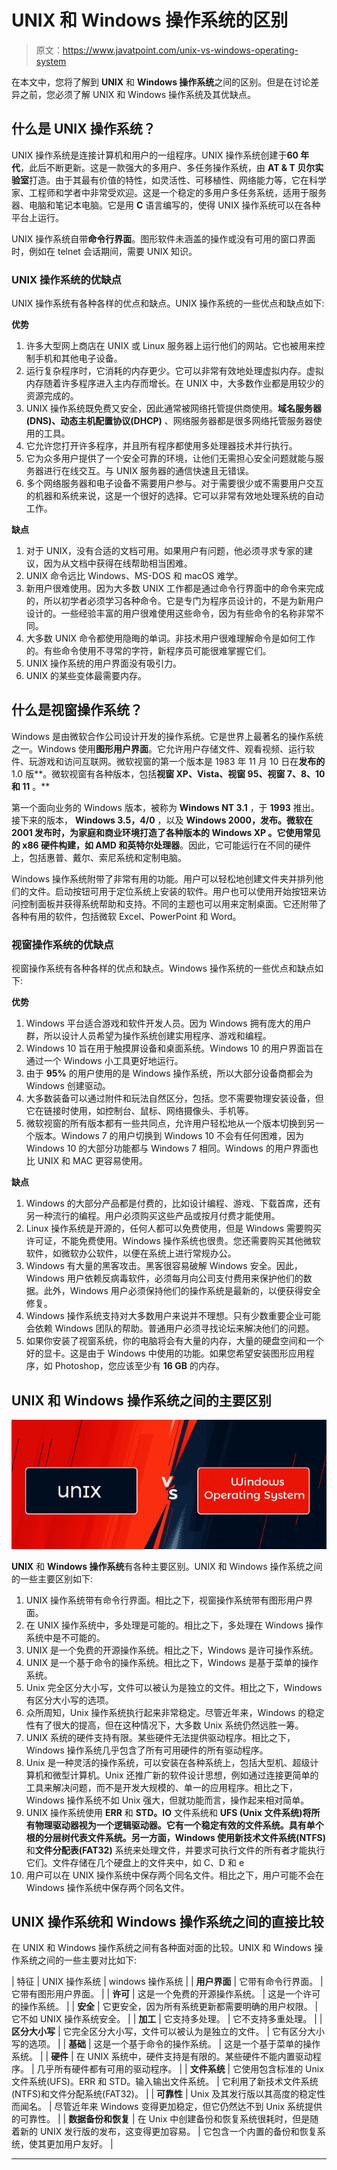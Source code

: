 # UNIX 和 Windows 操作系统的区别

> 原文：<https://www.javatpoint.com/unix-vs-windows-operating-system>

在本文中，您将了解到 **UNIX** 和 **Windows 操作系统**之间的区别。但是在讨论差异之前，您必须了解 UNIX 和 Windows 操作系统及其优缺点。

## 什么是 UNIX 操作系统？

UNIX 操作系统是连接计算机和用户的一组程序。UNIX 操作系统创建于**60 年代**，此后不断更新。这是一款强大的多用户、多任务操作系统，由 **AT & T 贝尔实验室**打造。由于其最有价值的特性，如灵活性、可移植性、网络能力等，它在科学家、工程师和学者中非常受欢迎。这是一个稳定的多用户多任务系统，适用于服务器、电脑和笔记本电脑。它是用 **C** 语言编写的，使得 UNIX 操作系统可以在各种平台上运行。

UNIX 操作系统自带**命令行界面**。图形软件未涵盖的操作或没有可用的窗口界面时，例如在 telnet 会话期间，需要 UNIX 知识。

### UNIX 操作系统的优缺点

UNIX 操作系统有各种各样的优点和缺点。UNIX 操作系统的一些优点和缺点如下:

**优势**

1.  许多大型网上商店在 UNIX 或 Linux 服务器上运行他们的网站。它也被用来控制手机和其他电子设备。
2.  运行复杂程序时，它消耗的内存更少。它可以非常有效地处理虚拟内存。虚拟内存随着许多程序进入主内存而增长。在 UNIX 中，大多数作业都是用较少的资源完成的。
3.  UNIX 操作系统既免费又安全，因此通常被网络托管提供商使用。**域名服务器(DNS)、动态主机配置协议(DHCP)** 、网络服务器都是很多网络托管服务器使用的工具。
4.  它允许您打开许多程序，并且所有程序都使用多处理器技术并行执行。
5.  它为众多用户提供了一个安全可靠的环境，让他们无需担心安全问题就能与服务器进行在线交互。与 UNIX 服务器的通信快速且无错误。
6.  多个网络服务器和电子设备不需要用户参与。对于需要很少或不需要用户交互的机器和系统来说，这是一个很好的选择。它可以非常有效地处理系统的自动工作。

**缺点**

1.  对于 UNIX，没有合适的文档可用。如果用户有问题，他必须寻求专家的建议，因为从文档中获得在线帮助相当困难。
2.  UNIX 命令远比 Windows、MS-DOS 和 macOS 难学。
3.  新用户很难使用。因为大多数 UNIX 工作都是通过命令行界面中的命令来完成的，所以初学者必须学习各种命令。它是专门为程序员设计的，不是为新用户设计的。一些经验丰富的用户很难使用这些命令，因为有些命令的名称非常不同。
4.  大多数 UNIX 命令都使用隐晦的单词。非技术用户很难理解命令是如何工作的。有些命令使用不寻常的字符，新程序员可能很难掌握它们。
5.  UNIX 操作系统的用户界面没有吸引力。
6.  UNIX 的某些变体最需要内存。

## 什么是视窗操作系统？

Windows 是由微软合作公司设计开发的操作系统。它是世界上最著名的操作系统之一。Windows 使用**图形用户界面**。它允许用户存储文件、观看视频、运行软件、玩游戏和访问互联网。微软视窗的第一个版本是 1983 年 11 月 10 日在**发布的**1.0 版**。微软视窗有各种版本，包括**视窗 XP、Vista、视窗 95、视窗 7、8、10 和 11** 。**

第一个面向业务的 Windows 版本，被称为 **Windows NT 3.1** ，于 **1993** 推出。接下来的版本， **Windows 3.5，4/0** ，以及 **Windows 2000，**发布。微软在 **2001** 发布时，为家庭和商业环境打造了各种版本的 **Windows XP** 。它使用常见的 x86 硬件构建，如 **AMD** 和**英特尔处理器**。因此，它可能运行在不同的硬件上，包括惠普、戴尔、索尼系统和定制电脑。

Windows 操作系统附带了非常有用的功能。用户可以轻松地创建文件夹并排列他们的文件。启动按钮可用于定位系统上安装的软件。用户也可以使用开始按钮来访问控制面板并获得系统帮助和支持。不同的主题也可以用来定制桌面。它还附带了各种有用的软件，包括微软 Excel、PowerPoint 和 Word。

### 视窗操作系统的优缺点

视窗操作系统有各种各样的优点和缺点。Windows 操作系统的一些优点和缺点如下:

**优势**

1.  Windows 平台适合游戏和软件开发人员。因为 Windows 拥有庞大的用户群，所以设计人员希望为操作系统创建实用程序、游戏和编程。
2.  Windows 10 旨在用于触摸屏设备和桌面系统。Windows 10 的用户界面旨在通过一个 Windows 小工具更好地运行。
3.  由于 **95%** 的用户使用的是 Windows 操作系统，所以大部分设备商都会为 Windows 创建驱动。
4.  大多数装备可以通过附件和玩法自然区分，包括。您不需要物理安装设备，但它在链接时使用，如控制台、鼠标、网络摄像头、手机等。
5.  微软视窗的所有版本都有一些共同点，允许用户轻松地从一个版本切换到另一个版本。Windows 7 的用户切换到 Windows 10 不会有任何困难，因为 Windows 10 的大部分功能都与 Windows 7 相同。Windows 的用户界面也比 UNIX 和 MAC 更容易使用。

**缺点**

1.  Windows 的大部分产品都是付费的，比如设计编程、游戏、下载首席，还有另一种流行的编程。用户必须购买这些产品或按月付费才能使用。
2.  Linux 操作系统是开源的，任何人都可以免费使用，但是 Windows 需要购买许可证，不能免费使用。Windows 操作系统也很贵。您还需要购买其他微软软件，如微软办公软件，以便在系统上进行常规办公。
3.  Windows 有大量的黑客攻击。黑客很容易破解 Windows 安全。因此，Windows 用户依赖反病毒软件，必须每月向公司支付费用来保护他们的数据。此外，Windows 用户必须保持他们的操作系统是最新的，以便获得安全修复。
4.  Windows 操作系统支持对大多数用户来说并不理想。只有少数重要企业可能会依赖 Windows 团队的帮助。普通用户必须寻找论坛来解决他们的问题。
5.  如果你安装了视窗系统，你的电脑将会有大量的内存，大量的硬盘空间和一个好的显卡。这是由于 Windows 中使用的功能。如果您希望安装图形应用程序，如 Photoshop，您应该至少有 **16 GB** 的内存。

## UNIX 和 Windows 操作系统之间的主要区别

![UNIX vs Windows Operating System](img/228d55d3fda6aa8639bf59674247bfea.png)

**UNIX** 和 **Windows 操作系统**有各种主要区别。UNIX 和 Windows 操作系统之间的一些主要区别如下:

1.  UNIX 操作系统带有命令行界面。相比之下，视窗操作系统带有图形用户界面。
2.  在 UNIX 操作系统中，多处理是可能的。相比之下，多处理在 Windows 操作系统中是不可能的。
3.  UNIX 是一个免费的开源操作系统。相比之下，Windows 是许可操作系统。
4.  UNIX 是一个基于命令的操作系统。相比之下，Windows 是基于菜单的操作系统。
5.  Unix 完全区分大小写，文件可以被认为是独立的文件。相比之下，Windows 有区分大小写的选项。
6.  众所周知，Unix 操作系统执行起来非常稳定。尽管近年来，Windows 的稳定性有了很大的提高，但在这种情况下，大多数 Unix 系统仍然远胜一筹。
7.  UNIX 系统的硬件支持有限。某些硬件无法提供驱动程序。相比之下，Windows 操作系统几乎包含了所有可用硬件的所有驱动程序。
8.  Unix 是一种灵活的操作系统，可以安装在各种系统上，包括大型机、超级计算机和微型计算机。Unix 还推广新的软件设计思想，例如通过连接更简单的工具来解决问题，而不是开发大规模的、单一的应用程序。相比之下，Windows 操作系统不如 Unix 强大，但就功能而言，操作起来相对简单。
9.  UNIX 操作系统使用 **ERR** 和 **STD。IO** 文件系统和 **UFS (Unix 文件系统)**将所有物理驱动器视为一个逻辑驱动器。它有一个稳定有效的文件系统。具有单个根的分层树代表文件系统。另一方面，Windows 使用**新技术文件系统(NTFS)** 和**文件分配表(FAT32)** 系统来处理文件，并要求可执行文件的所有者才能执行它们。文件存储在几个硬盘上的文件夹中，如 C、D 和 e
10.  用户可以在 UNIX 操作系统中保存两个同名文件。相比之下，用户可能不会在 Windows 操作系统中保存两个同名文件。

## UNIX 操作系统和 Windows 操作系统之间的直接比较

在 UNIX 和 Windows 操作系统之间有各种面对面的比较。UNIX 和 Windows 操作系统之间的一些主要对比如下:

| 特征 | UNIX 操作系统 | windows 操作系统 |
| **用户界面** | 它带有命令行界面。 | 它带有图形用户界面。 |
| **许可** | 这是一个免费的开源操作系统。 | 这是一个许可的操作系统。 |
| **安全** | 它更安全，因为所有系统更新都需要明确的用户权限。 | 它不如 UNIX 操作系统安全。 |
| **加工** | 它支持多处理。 | 它不支持多重处理。 |
| **区分大小写** | 它完全区分大小写，文件可以被认为是独立的文件。 | 它有区分大小写的选项。 |
| **基础** | 这是一个基于命令的操作系统。 | 这是一个基于菜单的操作系统。 |
| **硬件** | 在 UNIX 系统中，硬件支持是有限的。某些硬件不能内置驱动程序。 | 几乎所有硬件都有可用的驱动程序。 |
| **文件系统** | 它使用包含标准的 Unix 文件系统(UFS)。ERR 和 STD。输入输出文件系统。 | 它利用了新技术文件系统(NTFS)和文件分配系统(FAT32)。 |
| **可靠性** | Unix 及其发行版以其高度的稳定性而闻名。 | 尽管近年来 Windows 变得更加稳定，但它仍然达不到 Unix 系统提供的可靠性。 |
| **数据备份和恢复** | 在 Unix 中创建备份和恢复系统很耗时，但是随着新的 UNIX 发行版的发布，这变得更加容易。 | 它包含一个内置的备份和恢复系统，使其更加用户友好。 |

* * *